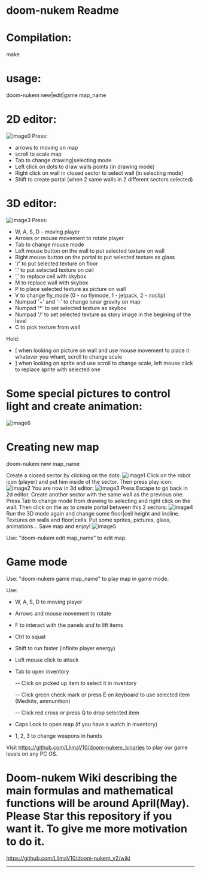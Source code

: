 # doom-nukem Readme

# Compilation:
make

# usage:
doom-nukem new|edit|game map_name

# 2D editor:
![image0](https://raw.githubusercontent.com/LlimaV10/doom-nukem_v2/master/README_images/0.jpg)
Press:
 - arrows to moving on map
 - scroll to scale map
 - Tab to change drawing|selecting mode
 - Left click on dots to draw walls points (in drawing mode)
 - Right click on wall in closed sector to select wall (in selecting mode)
 - Shift to create portal (when 2 same walls in 2 different sectors selected)

# 3D editor:
![image3](https://raw.githubusercontent.com/LlimaV10/doom-nukem_v2/master/README_images/3.jpg)
Press:
 - W, A, S, D - moving player
 - Arrows or mouse movement to rotate player
 - Tab to change mouse mode
 - Left mouse button on the wall to put selected texture on wall
 - Right mouse button on the portal to put selected texture as glass
 - '/' to put selected texture on floor
 - '.' to put selected texture on ceil
 - ',' to replace ceil with skybox
 - M to replace wall with skybox
 - P to place selected texture as picture on wall
 - V to change fly_mode (0 - no flymode, 1 - jetpack, 2 - noclip)
 - Numpad '+' and '-' to change lunar gravity on map
 - Numpad '*' to set selected texture as skybox
 - Numpad '/' to set selected texture as story image in the begining of the level
 - C to pick texture from wall

Hold:
 - [ when looking on picture on wall and use mouse movement to place it whatever you whant, scroll to change scale
 - ] when looking on sprite and use scroll to change scale, left mouse click to replace sprite with selected one
 
# Some special pictures to control light and create animation:
![image6](https://raw.githubusercontent.com/LlimaV10/doom-nukem_v2/master/README_images/6.jpg)
 
# Creating new map
doom-nukem new map_name

Create a closed sector by clicking on the dots:
![image1](https://raw.githubusercontent.com/LlimaV10/doom-nukem_v2/master/README_images/1.jpg)
Click on the robot icon (player) and put him inside of the sector. Then press play icon:
![image2](https://raw.githubusercontent.com/LlimaV10/doom-nukem_v2/master/README_images/2.jpg)
You are now in 3d editor:
![image3](https://raw.githubusercontent.com/LlimaV10/doom-nukem_v2/master/README_images/3.jpg)
Press Escape to go back in 2d editor. Create another sector with the same wall as the previous one.
Press Tab to change mode from drawing to selecting and right click on the wall. Then click on the ax to create portal
between this 2 sectors:
![image4](https://raw.githubusercontent.com/LlimaV10/doom-nukem_v2/master/README_images/4.jpg)
Run the 3D mode again and change some floor|ceil height and incline. Textures on walls and floor|ceils.
Put some sprites, pictures, glass, animations...
Save map and enjoy!
![image5](https://raw.githubusercontent.com/LlimaV10/doom-nukem_v2/master/README_images/5.jpg)

 Use: "doom-nukem edit map_name" to edit map.
 
 # Game mode
 Use: "doom-nukem game map_name" to play map in game mode.
 
Use:
 - W, A, S, D to moving player
 - Arrows and mouse movement to rotate
 - F to interact with the panels and to lift items
 - Ctrl to squat
 - Shift to run faster (infinite player energy)
 - Left mouse click to attack
 - Tab to open inventory
 
	-- Click on picked up item to select it in inventory
 
	-- Click green check mark or press E on keyboard to use selected item (Medkits, ammunition)
 
	-- Click red cross or press Q to drop selected item
 
 - Caps Lock to open map (if you have a watch in inventory)
 - 1, 2, 3 to change weapons in hands

Visit https://github.com/LlimaV10/doom-nukem_binaries to play our game levels on any PC OS.

# Doom-nukem Wiki describing the main formulas and mathematical functions will be around April(May). Please Star this repository if you want it. To give me more motivation to do it.
https://github.com/LlimaV10/doom-nukem_v2/wiki
***
